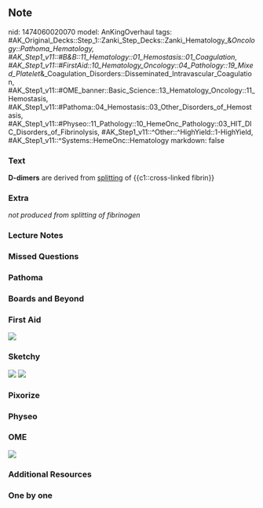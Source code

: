 ## Note
nid: 1474060020070
model: AnKingOverhaul
tags: #AK_Original_Decks::Step_1::Zanki_Step_Decks::Zanki_Hematology_&_Oncology::Pathoma_Hematology, #AK_Step1_v11::#B&B::11_Hematology::01_Hemostasis::01_Coagulation, #AK_Step1_v11::#FirstAid::10_Hematology_Oncology::04_Pathology::19_Mixed_Platelet_&_Coagulation_Disorders::Disseminated_Intravascular_Coagulation, #AK_Step1_v11::#OME_banner::Basic_Science::13_Hematology_Oncology::11_Hemostasis, #AK_Step1_v11::#Pathoma::04_Hemostasis::03_Other_Disorders_of_Hemostasis, #AK_Step1_v11::#Physeo::11_Pathology::10_HemeOnc_Pathology::03_HIT_DIC_Disorders_of_Fibrinolysis, #AK_Step1_v11::^Other::^HighYield::1-HighYield, #AK_Step1_v11::^Systems::HemeOnc::Hematology
markdown: false

### Text
<div>
  <b>D-dimers</b> are derived from <u>splitting</u> of
  {{c1::cross-linked fibrin}}
</div>

### Extra
<i>not produced from splitting of fibrinogen</i>

### Lecture Notes


### Missed Questions


### Pathoma


### Boards and Beyond


### First Aid
<img src="tmp1UnFkC.png">

### Sketchy
<img src="paste-23111219019779.jpg"> <img src=
"Screen%20Shot%202019-09-23%20at%209.08.39%20AM.png">

### Pixorize


### Physeo


### OME
<div class="ome-widget">
  <a href=
  "https://onlinemeded.org/spa/heme-onc/hemostasis/acquire?ref=anki">
  <img src="_OME_AnkiFlashcards_Lesson_5.png"></a>
</div>

### Additional Resources


### One by one


